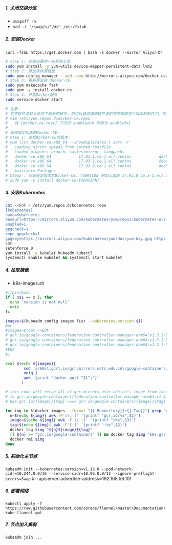 ##### 1. 关闭交换分区
- `swapoff -a`
- `sed -i '/swap/s/^/#/' /etc/fstab`
##### 2. 安装Docker
`curl -fsSL https://get.docker.com | bash -s docker --mirror Aliyun` or 
``` bash
# step 1: 安装必要的一些系统工具
sudo yum install -y yum-utils device-mapper-persistent-data lvm2
# Step 2: 添加软件源信息
sudo yum-config-manager --add-repo http://mirrors.aliyun.com/docker-ce/linux/centos/docker-ce.repo
# Step 3: 更新并安装 Docker-CE
sudo yum makecache fast
sudo yum -y install docker-ce
# Step 4: 开启Docker服务
sudo service docker start

# 注意：
# 官方软件源默认启用了最新的软件，您可以通过编辑软件源的方式获取各个版本的软件包。例如官方并没有将测试版本的软件源置为可用，你可以通过以下方式开启。同理可以开启各种测试版本等。
# vim /etc/yum.repos.d/docker-ce.repo
#   将 [docker-ce-test] 下方的 enabled=0 修改为 enabled=1
#
# 安装指定版本的Docker-CE:
# Step 1: 查找Docker-CE的版本:
# yum list docker-ce.x86_64 --showduplicates | sort -r
#   Loading mirror speeds from cached hostfile
#   Loaded plugins: branch, fastestmirror, langpacks
#   docker-ce.x86_64            17.03.1.ce-1.el7.centos            docker-ce-stable
#   docker-ce.x86_64            17.03.1.ce-1.el7.centos            @docker-ce-stable
#   docker-ce.x86_64            17.03.0.ce-1.el7.centos            docker-ce-stable
#   Available Packages
# Step2 : 安装指定版本的Docker-CE: (VERSION 例如上面的 17.03.0.ce.1-1.el7.centos)
# sudo yum -y install docker-ce-[VERSION]
```
##### 3. 安装Kubernetes
``` bash
cat <<EOF > /etc/yum.repos.d/kubernetes.repo
[kubernetes]
name=Kubernetes
baseurl=https://mirrors.aliyun.com/kubernetes/yum/repos/kubernetes-el7-x86_64/
enabled=1
gpgcheck=1
repo_gpgcheck=1
gpgkey=https://mirrors.aliyun.com/kubernetes/yum/doc/yum-key.gpg https://mirrors.aliyun.com/kubernetes/yum/doc/rpm-package-key.gpg
EOF
setenforce 0
yum install -y kubelet kubeadm kubectl
systemctl enable kubelet && systemctl start kubelet
```
##### 4. 拉取镜像
- k8s-images.sh
``` bash
#!/bin/bash
if [ x$1 == x ]; then
  echo 'version is not null'
  exit
fi

images=$(kubeadm config images list --kubernetes-version $1)
#or
#images=$(cat <<EOF
# gcr.io/google-containers/federation-controller-manager-arm64:v1.3.1-beta.1
# gcr.io/google-containers/federation-controller-manager-arm64:v1.3.1-beta.1
# gcr.io/google-containers/federation-controller-manager-arm64:v1.3.1-beta.1
#EOF
#)

eval $(echo ${images}|
        sed 's/k8s\.gcr\.io/gcr.mirrors.ustc.edu.cn\/google-containers/g;s/gcr\.io/gcr.mirrors.ustc.edu.cn/g;s/\//\./g;s/ /\n/g;s/gcr.mirrors.ustc.edu.cn\./gcr.mirrors.ustc.edu.cn\//g' |
        uniq |
        awk '{print "docker pull "$1";"}'
       )

# this code will retag all of gcr.mirrors.ustc.edu.cn's image from local  e.g. gcr.mirrors.ustc.edu.cn/google-containers.federation-controller-manager-arm64:v1.3.1-beta.1
# to gcr.io/google-containers/federation-controller-manager-arm64:v1.3.1-beta.1
# k8s.gcr.io/{image}/{tag} <==> gcr.io/google-containers/{image}/{tag} <==> gcr.mirrors.ustc.edu.cn/google-containers.{image}/{tag}

for img in $(docker images --format "{{.Repository}}:{{.Tag}}"| grep "gcr.mirrors.ustc.edu.cn"); do
  n=$(echo ${img}| awk -F'[/.:]' '{printf "gcr.io/%s",$2}')
  image=$(echo ${img}| awk -F'[/.:]' '{printf "/%s",$3}')
  tag=$(echo ${img}| awk -F'[:]' '{printf ":%s",$2}')
  docker tag $img "${n}${image}${tag}"
  [[ ${n} == "gcr.io/google-containers" ]] && docker tag $img "k8s.gcr.io${image}${tag}"
  docker rmi $img
done
```
##### 5. 初始化主节点
`kubeadm init --kubernetes-version=v1.13.0 --pod-network-cidr=10.244.0.0/16 --service-cidr=10.96.0.0/12 --ignore-preflight-errors=Swap` #--apiserver-advertise-address=192.168.56.101
##### 6. 部署网络
`kubectl apply -f https://raw.githubusercontent.com/coreos/flannel/master/Documentation/kube-flannel.yml`
##### 7. 节点加入集群
`kubeadm join ...`

